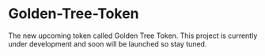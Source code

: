 # Golden-Tree-Token
The new upcoming token called Golden Tree Token. This project is currently under development and soon will be launched so stay tuned.
